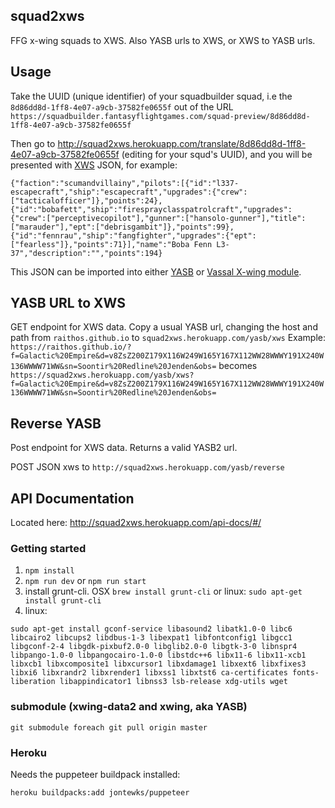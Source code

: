 ## squad2xws

FFG x-wing squads to XWS.  Also YASB urls to XWS, or XWS to YASB urls.

## Usage

Take the UUID (unique identifier) of your squadbuilder squad, i.e the `8d86dd8d-1ff8-4e07-a9cb-37582fe0655f` out of the URL `https://squadbuilder.fantasyflightgames.com/squad-preview/8d86dd8d-1ff8-4e07-a9cb-37582fe0655f`

Then go to http://squad2xws.herokuapp.com/translate/8d86dd8d-1ff8-4e07-a9cb-37582fe0655f
 (editing for your squd's UUID), and you will be presented with [XWS](https://github.com/elistevens/xws-spec) JSON, for example:
 
```
{"faction":"scumandvillainy","pilots":[{"id":"l337-escapecraft","ship":"escapecraft","upgrades":{"crew":["tacticalofficer"]},"points":24},{"id":"bobafett","ship":"firesprayclasspatrolcraft","upgrades":{"crew":["perceptivecopilot"],"gunner":["hansolo-gunner"],"title":["marauder"],"ept":["debrisgambit"]},"points":99},{"id":"fennrau","ship":"fangfighter","upgrades":{"ept":["fearless"]},"points":71}],"name":"Boba Fenn L3-37","description":"","points":194}
```

This JSON can be imported into either [YASB](https://raithos.github.io) or [Vassal X-wing module](http://www.vassalengine.org/wiki/Module:Star_Wars:_X-Wing_Miniatures_Game).

## YASB URL to XWS

GET endpoint for XWS data.  Copy a usual YASB url, changing the host and path from `raithos.github.io` to `squad2xws.herokuapp.com/yasb/xws`
Example: `https://raithos.github.io/?f=Galactic%20Empire&d=v8ZsZ200Z179X116W249W165Y167X112WW28WWWY191X240W136WWWW71WW&sn=Soontir%20Redline%20Jenden&obs=`
becomes `https://squad2xws.herokuapp.com/yasb/xws?f=Galactic%20Empire&d=v8ZsZ200Z179X116W249W165Y167X112WW28WWWY191X240W136WWWW71WW&sn=Soontir%20Redline%20Jenden&obs=`

## Reverse YASB

Post endpoint for XWS data.  Returns a valid YASB2 url.

POST JSON xws to `http://squad2xws.herokuapp.com/yasb/reverse`

## API Documentation

Located here: http://squad2xws.herokuapp.com/api-docs/#/

### Getting started
1. ```npm install```
2. ```npm run dev``` or ```npm run start```
3. install grunt-cli.  OSX `brew install grunt-cli` or linux: `sudo apt-get install grunt-cli`
4. linux:
```
sudo apt-get install gconf-service libasound2 libatk1.0-0 libc6 libcairo2 libcups2 libdbus-1-3 libexpat1 libfontconfig1 libgcc1 libgconf-2-4 libgdk-pixbuf2.0-0 libglib2.0-0 libgtk-3-0 libnspr4 libpango-1.0-0 libpangocairo-1.0-0 libstdc++6 libx11-6 libx11-xcb1 libxcb1 libxcomposite1 libxcursor1 libxdamage1 libxext6 libxfixes3 libxi6 libxrandr2 libxrender1 libxss1 libxtst6 ca-certificates fonts-liberation libappindicator1 libnss3 lsb-release xdg-utils wget
```

### submodule (xwing-data2 and xwing, aka YASB)
```
git submodule foreach git pull origin master
````


### Heroku
Needs the puppeteer buildpack installed:

`heroku buildpacks:add jontewks/puppeteer`
